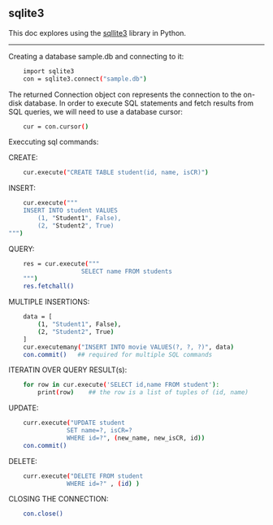 ## sqlite3


This doc explores using the [sqllite3](https://docs.python.org/3/library/sqlite3.html) library in Python.

-------------------
Creating a database sample.db and connecting to it:
```sh
    import sqlite3
    con = sqlite3.connect("sample.db")
```

The returned Connection object con represents the connection to the on-disk database.
In order to execute SQL statements and fetch results from SQL queries, we will need to use a database cursor:
```sh
    cur = con.cursor()
```

Execcuting  sql commands:

CREATE:
```sh
    cur.execute("CREATE TABLE student(id, name, isCR)")
```
INSERT:
```sh
    cur.execute("""
    INSERT INTO student VALUES
        (1, "Student1", False),
        (2, "Student2", True)
""")
```

QUERY:
```sh
    res = cur.execute("""
                    SELECT name FROM students
    """)
    res.fetchall()
```

MULTIPLE INSERTIONS:
```sh
    data = [
        (1, "Student1", False),
        (2, "Student2", True)
    ]
    cur.executemany("INSERT INTO movie VALUES(?, ?, ?)", data)
    con.commit()   ## required for multiple SQL commands
```

ITERATIN OVER QUERY RESULT(s):
```sh
    for row in cur.execute('SELECT id,name FROM student'):
        print(row)    ## the row is a list of tuples of (id, name)
```

UPDATE:
```sh
    curr.execute("UPDATE student 
                SET name=?, isCR=?
                WHERE id=?", (new_name, new_isCR, id))
    con.commit()
```


DELETE:
```sh
    curr.execute("DELETE FROM student
                WHERE id=?" , (id) )
```


CLOSING THE CONNECTION:
```sh
    con.close()
```
